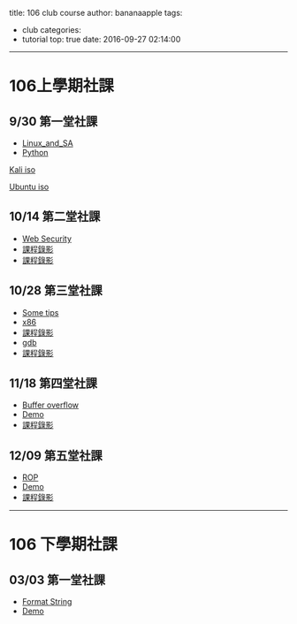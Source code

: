 title: 106 club course
author: bananaapple
tags:
  - club
categories:
  - tutorial
top: true
date: 2016-09-27 02:14:00
---
# 106上學期社課

## 9/30 第一堂社課

- [Linux_and_SA](https://drive.google.com/file/d/0B2dY3bAMpyESRy1nVUsyZ0lvQzQ/view?usp=sharing)
- [Python](https://speakerdeck.com/bananaappletw/python)

[Kali iso](http://cdimage.kali.org/kali-2016.2/kali-linux-2016.2-amd64.iso)

[Ubuntu iso](http://releases.ubuntu.com/16.04.1/ubuntu-16.04.1-desktop-amd64.iso)

## 10/14 第二堂社課

- [Web Security](https://drive.google.com/file/d/0B2WSYFS3T0qOcDNHcl9oTksxZTg/view)
- [課程錄影](https://www.youtube.com/watch?v=wq9X2qIV-Xg)
- [課程錄影](https://www.youtube.com/watch?v=HvhgTF_Upqk)

## 10/28 第三堂社課

- [Some tips](https://speakerdeck.com/bananaappletw/some-tips)
- [x86](https://speakerdeck.com/bananaappletw/x86)
- [課程錄影](https://www.youtube.com/watch?v=32PvtalAC2A)
- [gdb](https://speakerdeck.com/bananaappletw/gdb)
- [課程錄影](https://www.youtube.com/watch?v=50acU6jrpkg)

## 11/18 第四堂社課

- [Buffer overflow](https://speakerdeck.com/naetw/buffer-overflow)
- [Demo](http://people.cs.nctu.edu.tw/~chaoyy1202/Demo.tar.gz)
- [課程錄影](https://www.youtube.com/watch?v=oPAh0fy3eAo)

## 12/09 第五堂社課

- [ROP](https://drive.google.com/file/d/0B7_xqQeTuoLpejJ0SFQ5b3dMbWs/view)
- [Demo](http://people.cs.nctu.edu.tw/~jyli8210/ROPDemo.tar.gz)
- [課程錄影](https://youtu.be/QYmWq2o7MtA)

----------

# 106 下學期社課

## 03/03 第一堂社課

- [Format String](https://drive.google.com/file/d/0B76OxXT0skp6NnZDbVB4UGYycUk/view)
- [Demo](http://people.cs.nctu.edu.tw/~jyli8210/FMTdemo.tar.gz)